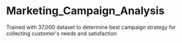 # Marketing_Campaign_Analysis
 Trained with 37,000 dataset to determine best campaign strategy for collecting customer's needs and satisfaction
